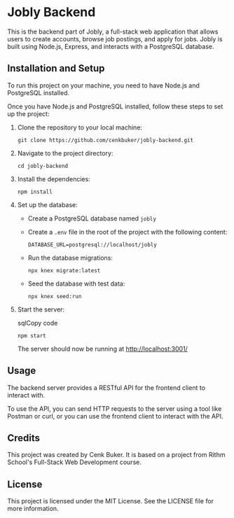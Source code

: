 Jobly Backend
=============

This is the backend part of Jobly, a full-stack web application that allows users to create accounts, browse job postings, and apply for jobs. Jobly is built using Node.js, Express, and interacts with a PostgreSQL database.

Installation and Setup
----------------------

To run this project on your machine, you need to have Node.js and PostgreSQL installed.

Once you have Node.js and PostgreSQL installed, follow these steps to set up the project:

1.  Clone the repository to your local machine:

    `git clone https://github.com/cenkbuker/jobly-backend.git`

2.  Navigate to the project directory:

    `cd jobly-backend`

3.  Install the dependencies:

    `npm install`

4.  Set up the database:

    -   Create a PostgreSQL database named `jobly`

    -   Create a `.env` file in the root of the project with the following content:

        `DATABASE_URL=postgresql://localhost/jobly`

    -   Run the database migrations:

        `npx knex migrate:latest`

    -   Seed the database with test data:

        `npx knex seed:run`

5.  Start the server:

    sqlCopy code

    `npm start`

    The server should now be running at <http://localhost:3001/>

Usage
-----

The backend server provides a RESTful API for the frontend client to interact with.

To use the API, you can send HTTP requests to the server using a tool like Postman or curl, or you can use the frontend client to interact with the API.


Credits
-------

This project was created by Cenk Buker. It is based on a project from Rithm School's Full-Stack Web Development course.

License
-------

This project is licensed under the MIT License. See the LICENSE file for more information.
